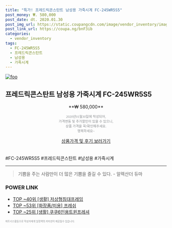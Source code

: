 ```yaml
--- 
title: "특가! 프레드릭콘스탄트 남성용 가죽시계 FC-245WR5S5" 
post_money: ₩. 580,000 
post_date: dt. 2020.01.30 
post_img_url: https://static.coupangcdn.com/image/vendor_inventory/images/2019/03/05/9/6/89f18d54-3dec-4a69-97bd-3085205b156f.jpg 
post_link_url: https://coupa.ng/bnF3ib 
categories: 
  - vendor_inventory 
tags: 
  - FC-245WR5S5 
  - 프레드릭콘스탄트 
  - 남성용 
  - 가죽시계 
--- 
```

[![foo](https://static.coupangcdn.com/image/vendor_inventory/images/2019/03/05/9/6/89f18d54-3dec-4a69-97bd-3085205b156f.jpg)](https://coupa.ng/bnF3ib) 

## 프레드릭콘스탄트 남성용 가죽시계 FC-245WR5S5 
<p style="text-align: center;">**₩ 580,000**</p> 
<p style="text-align: center;"><span style="color: #898c8f; font-family: Georgia,Times,serif; font-size: 0.75em;">2020년01월30일에 작성되어, <br>가격변동 및 추가할인이 있을 수 있으니,<br> 상품 가격을 꼭!확인해주세요.<br>행복하세요~</span> 
</p>	 
<div markdown="0" style="text-align: center;"><a href="https://coupa.ng/bnF3ib" class="btn btn--success">상품가격 및 후기 보러가기</a></div> 
<br><br> 
  #FC-245WR5S5 #프레드릭콘스탄트 #남성용 #가죽시계 
<hr> 

> 기쁨을 주는 사람만이 더 많은 기쁨을 즐길 수 있다. - 알렉산더 듀마 


### POWER LINK

* <a href="https://blog.naver.com/an0733/221788770511" target="_blank"> TOP ~40위 [생활] 저상형침대프레임</a>
* <a href="https://blog.naver.com/fasyy4321/221781740836" target="_blank"> TOP ~53위 [화장품/미용] 프레쉬</a>
* <a href="https://blog.naver.com/fasyy4321/221778342987" target="_blank"> TOP ~25위 [생활] 쿠쿠6인용트윈프레셔</a>

<span style="color: #898c8f; font-family: Georgia,Times,serif; font-size: 0.55em;">파트너스활동으로 작성자에게 일정액의 커미션이 제공될수 있습니다.</span> 
